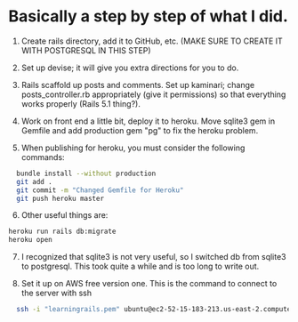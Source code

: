 # Basically a step by step of what I did.

1. Create rails directory, add it to GitHub, etc. (MAKE SURE TO CREATE IT WITH POSTGRESQL IN THIS STEP)

2. Set up devise; it will give you extra directions for you to do.

3. Rails scaffold up posts and comments. Set up kaminari; change posts_controller.rb appropriately (give it permissions) so that everything works properly (Rails 5.1 thing?).

4. Work on front end a little bit, deploy it to heroku. Move sqlite3 gem in Gemfile and add production gem "pg" to fix the heroku problem.

5. When publishing for heroku, you must consider the following commands:
```bash
  bundle install --without production
  git add .
  git commit -m "Changed Gemfile for Heroku"
  git push heroku master
```

6. Other useful things are:
```bash
heroku run rails db:migrate
heroku open
```

7. I recognized that sqlite3 is not very useful, so I switched db from sqlite3 to postgresql. This took quite a while and is too long to write out.

8. Set it up on AWS free version one. This is the command to connect to the server with ssh
```bash
  ssh -i "learningrails.pem" ubuntu@ec2-52-15-183-213.us-east-2.compute.amazonaws.com
```
